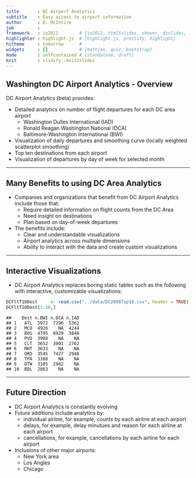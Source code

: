 ```yaml
---
title       : DC Airport Analytics
subtitle    : Easy access to airport information
author      : D. McIntire 
job         : 
framework   : io2012        # {io2012, html5slides, shower, dzslides, ...}
highlighter : highlight.js  # {highlight.js, prettify, highlight}
hitheme     : tomorrow      # 
widgets     : []            # {mathjax, quiz, bootstrap}
mode        : selfcontained # {standalone, draft}
knit        : slidify::knit2slides
---
```


## Washington DC Airport Analytics - Overview

DC Airport Analytics (beta) provides:  
* Detailed analytics on number of flight departures for each DC area airport  
  + Washington Dulles International (IAD)  
  + Ronald Reagan Washington National (DCA)  
  + Baltimore-Washington International (BWI)
* Visualization of daily departures and smoothing curve (locally weighted scatterplot smoothing)  
* Top ten destinations from each airport  
* Visualization of departures by day of week for selected month  

---

## Many Benefits to using DC Area Analytics

* Companies and organizations that benefit from DC Airport Analytics include those that:  
  + Require detailed information on flight counts from the DC Area
  + Need insight on destinations   
  + Plan based on day-of-week departures  
* The benefits include:  
  + Clear and understandable visualizations 
  + Airport analytics across multiple dimensions 
  + Ability to interact with the data and create custom visualizations

---

## Interactive Visualizations

* DC Airport Analytics replaces boring static tables such as the following with interactive, customizable visualizations:



```r
DCFltT10Dest     <- read.csv("../data/DC2008Top10.csv", header = TRUE)
DCFltT10Dest[1:10,]
```

```
##    Dest n.BWI n.DCA n.IAD
## 1   ATL  5972  7296  5362
## 2   MCO  4926    NA  4244
## 3   BOS  4795  8929  3846
## 4   PVD  3988    NA    NA
## 5   CLT  3652  3001  2762
## 6   MHT  3633    NA    NA
## 7   ORD  3545  7427  2948
## 8   TPA  3388    NA    NA
## 9   DTW  3105  2982    NA
## 10  BDL  2863    NA    NA
```


---

## Future Direction

* DC Airport Analytics is constantly evolving  
* Future additions include analytics by:  
  + individual airline, for example, counts by each airline at each airport  
  + delays, for example, delay minutues and reason for each airline at each airport  
  + cancellations, for example, cancellations by each airline for each airport   
* Inclusions of other major airports:  
  + New York area   
  + Los Angles  
  + Chicago  


